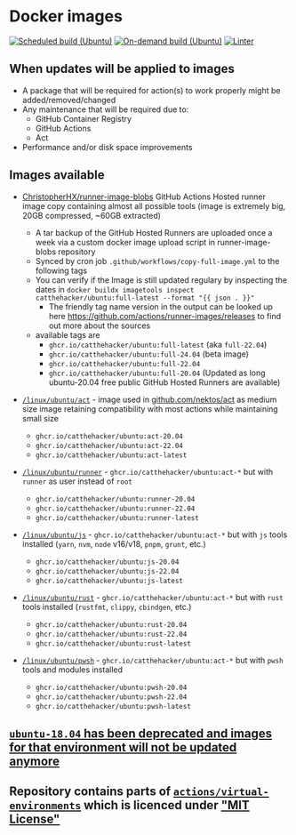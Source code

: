 # Docker images

[![Scheduled build (Ubuntu)](https://github.com/Dr-QP/act_docker_images/actions/workflows/build-ubuntu.yml/badge.svg?event=schedule)](https://github.com/Dr-QP/act_docker_images/actions/workflows/build-ubuntu.yml)
[![On-demand build (Ubuntu)](https://github.com/Dr-QP/act_docker_images/actions/workflows/build-ubuntu.yml/badge.svg?event=workflow_dispatch)](https://github.com/Dr-QP/act_docker_images/actions/workflows/build-ubuntu.yml)
[![Linter](https://github.com/Dr-QP/act_docker_images/actions/workflows/lint.yml/badge.svg)](https://github.com/Dr-QP/act_docker_images/actions/workflows/lint.yml)

## When updates will be applied to images

- A package that will be required for action(s) to work properly might be added/removed/changed
- Any maintenance that will be required due to:
  - GitHub Container Registry
  - GitHub Actions
  - Act
- Performance and/or disk space improvements

## Images available

- [ChristopherHX/runner-image-blobs](https://github.com/ChristopherHX/runner-image-blobs) GitHub Actions Hosted runner image copy containing almost all possible tools (image is extremely big, 20GB compressed, ~60GB extracted)
  - A tar backup of the GitHub Hosted Runners are uploaded once a week via a custom docker image upload script in runner-image-blobs repository
  - Synced by cron job `.github/workflows/copy-full-image.yml` to the following tags
  - You can verify if the Image is still updated regulary by inspecting the dates in `docker buildx imagetools inspect catthehacker/ubuntu:full-latest --format "{{ json . }}"`
    - The friendly tag name version in the output can be looked up here https://github.com/actions/runner-images/releases to find out more about the sources
  - available tags are
    - `ghcr.io/catthehacker/ubuntu:full-latest` (aka `full-22.04`)
    - `ghcr.io/catthehacker/ubuntu:full-24.04` (beta image)
    - `ghcr.io/catthehacker/ubuntu:full-22.04`
    - `ghcr.io/catthehacker/ubuntu:full-20.04` (Updated as long ubuntu-20.04 free public GitHub Hosted Runners are available)

- [`/linux/ubuntu/act`](./linux/ubuntu/scripts/act.sh) - image used in [github.com/nektos/act][nektos/act] as medium size image retaining compatibility with most actions while maintaining small size
  - `ghcr.io/catthehacker/ubuntu:act-20.04`
  - `ghcr.io/catthehacker/ubuntu:act-22.04`
  - `ghcr.io/catthehacker/ubuntu:act-latest`
- [`/linux/ubuntu/runner`](./linux/ubuntu/scripts/runner.sh) - `ghcr.io/catthehacker/ubuntu:act-*` but with `runner` as user instead of `root`
  - `ghcr.io/catthehacker/ubuntu:runner-20.04`
  - `ghcr.io/catthehacker/ubuntu:runner-22.04`
  - `ghcr.io/catthehacker/ubuntu:runner-latest`
- [`/linux/ubuntu/js`](./linux/ubuntu/scripts/js.sh) - `ghcr.io/catthehacker/ubuntu:act-*` but with `js` tools installed (`yarn`, `nvm`, `node` v16/v18, `pnpm`, `grunt`, etc.)
  - `ghcr.io/catthehacker/ubuntu:js-20.04`
  - `ghcr.io/catthehacker/ubuntu:js-22.04`
  - `ghcr.io/catthehacker/ubuntu:js-latest`
- [`/linux/ubuntu/rust`](./linux/ubuntu/scripts/rust.sh) - `ghcr.io/catthehacker/ubuntu:act-*` but with `rust` tools installed (`rustfmt`, `clippy`, `cbindgen`, etc.)
  - `ghcr.io/catthehacker/ubuntu:rust-20.04`
  - `ghcr.io/catthehacker/ubuntu:rust-22.04`
  - `ghcr.io/catthehacker/ubuntu:rust-latest`
- [`/linux/ubuntu/pwsh`](./linux/ubuntu/scripts/pwsh.sh) - `ghcr.io/catthehacker/ubuntu:act-*` but with `pwsh` tools and modules installed
  - `ghcr.io/catthehacker/ubuntu:pwsh-20.04`
  - `ghcr.io/catthehacker/ubuntu:pwsh-22.04`
  - `ghcr.io/catthehacker/ubuntu:pwsh-latest`

## [`ubuntu-18.04` has been deprecated and images for that environment will not be updated anymore](https://github.com/actions/runner-images/issues/6002)

## Repository contains parts of [`actions/virtual-environments`][actions/virtual-environments] which is licenced under ["MIT License"](https://github.com/actions/virtual-environments/blob/main/LICENSE)

[nektos/act]: https://github.com/nektos/act
[actions/virtual-environments]: https://github.com/actions/virtual-environments
[catthehacker/virtual-environments-fork]: https://github.com/catthehacker/virtual-environments-fork/tree/master/images/linux
